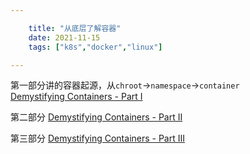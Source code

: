 ```yaml
---

    title: "从底层了解容器"
    date: 2021-11-15
    tags: ["k8s","docker","linux"]

---
```


第一部分讲的容器起源，从`chroot`->`namespace`->`container`  
[Demystifying Containers - Part I](https://medium.com/@saschagrunert/demystifying-containers-part-i-kernel-space-2c53d6979504)  

第二部分
[Demystifying Containers - Part II](https://medium.com/@saschagrunert/demystifying-containers-part-ii-container-runtimes-e363aa378f25)

第三部分
[Demystifying Containers - Part III](https://medium.com/@saschagrunert/demystifying-containers-part-iii-container-images-244865de6fef)

